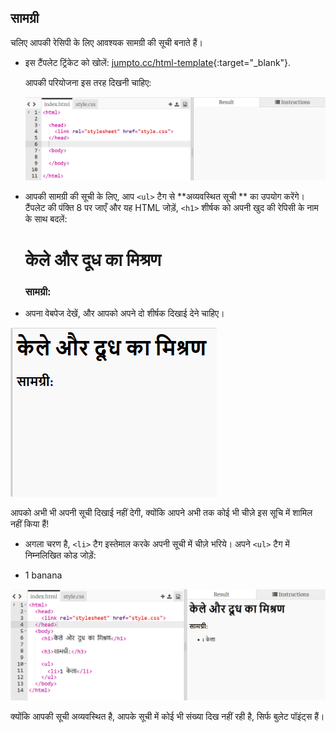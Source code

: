 ## सामग्री

चलिए आपकी रेसिपी के लिए आवश्यक सामग्री की सूची बनाते हैं।

+ इस टैंपलेट ट्रिंकेट को खोलें: [jumpto.cc/html-template](http://jumpto.cc/html-template){:target="_blank"}.
    
    आपकी परियोजना इस तरह दिखनी चाहिए:
    
    ![screenshot](images/recipe-starter.png)

+ आपकी सामग्री की सूची के लिए, आप `<ul>` टैग से **अव्यवस्थित सूची ** का उपयोग करेंगे। टैंपलेट की पंक्ति 8 पर जाएँ और यह HTML जोड़ें, `<h1>` शीर्षक को अपनी खुद की रेपिसी के नाम के साथ बदलें:

    <h1>केले और दूध का मिश्रण</h1>
    
    <h3>सामग्री:</h3>
    
    <ul>
    
    </ul>
    

+ अपना वेबपेज देखें, और आपको अपने दो शीर्षक दिखाई देने चाहिए।

![screenshot](images/recipe-headings.png)

आपको अभी भी अपनी सूची दिखाई नहीं देगी, क्योंकि आपने अभी तक कोई भी चीज़े इस सूचि में शामिल नहीं किया हैं!

+ अगला चरण है, `<li>` टैग इस्तेमाल करके अपनी सूची में चीज़े भरिये। अपने `<ul>` टैग में निम्नलिखित कोड जोड़ें:

    <li>1 banana</li>
    

![screenshot](images/recipe-ul.png)

क्योंकि आपकी सूची अव्यवस्थित है, आपके सूची में कोई भी संख्या दिख नहीं रही है, सिर्फ बुलेट पॉइंट्स हैं।